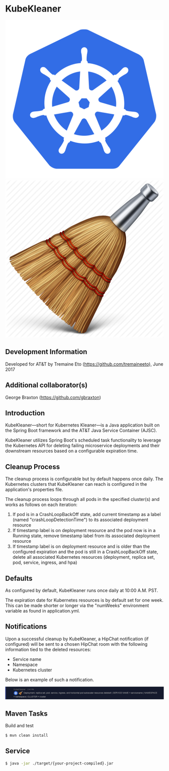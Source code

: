 # KubeKleaner

<p align="center"> 
<img src="https://github.com/att/kubekleaner/blob/master/src/main/resources/k8s.png">
<img src="https://github.com/att/kubekleaner/blob/master/src/main/resources/kleaner.png">
</p>

## Development Information

Developed for AT&T by Tremaine Eto (https://github.com/tremaineeto), June 2017

Additional collaborator(s)
-----------
George Braxton (https://github.com/gbraxton)

## Introduction

KubeKleaner—short for Kubernetes Kleaner—is a Java application built on the Spring Boot framework and the AT&T Java Service Container (AJSC).

KubeKleaner utilizes Spring Boot's scheduled task functionality to leverage the Kubernetes API for deleting failing microservice deployments and their downstream resources based on a configurable expiration time.

## Cleanup Process

The cleanup process is configurable but by default happens once daily. The Kubernetes clusters that KubeKleaner can reach is configured in the application's properties file.

The cleanup process loops through all pods in the specified cluster(s) and works as follows on each iteration:

1. If pod is in a CrashLoopBackOff state, add current timestamp as a label (named "crashLoopDetectionTime") to its associated deployment resource
2. If timestamp label is on deployment resource and the pod now is in a Running state, remove timestamp label from its associated deployment resource
3. If timestamp label is on deployment resource and is older than the configured expiration and the pod is still in a CrashLoopBackOff state, delete all associated Kubernetes resources (deployment, replica set, pod,  service, ingress, and hpa)

## Defaults

As configured by default, KubeKleaner runs once daily at 10:00 A.M. PST.

The expiration date for Kubernetes resources is by default set for one week. This can be made shorter or longer via the "numWeeks" environment variable as found in application.yml.

## Notifications

Upon a successful cleanup by KubeKleaner, a HipChat notification (if configured) will be sent to a chosen HipChat room with the following information tied to the deleted resources:

* Service name
* Namespace
* Kubernetes cluster

Below is an example of such a notification.

![alt text](https://github.com/att/kubekleaner/blob/master/src/main/resources/kubekleanerhipchatnotification.PNG "Example KubeKleaner HipChat notification")

## Maven Tasks
Build and test
````bash
$ mvn clean install
````

## Service

````bash
$ java -jar ./target/{your-project-compiled}.jar
````

